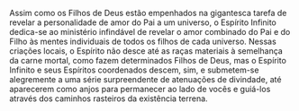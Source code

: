 ﻿Assim como os Filhos de Deus estão empenhados na gigantesca tarefa  de revelar a personalidade de amor do Pai a um universo, o Espírito Infinito dedica-se ao ministério infindável de revelar o amor combinado do Pai e do Filho às mentes individuais de todos os filhos de cada universo. Nessas criações locais, o Espírito não desce até as raças materiais à semelhança da carne mortal, como fazem determinados Filhos de Deus, mas o Espírito Infinito e seus Espíritos coordenados descem, sim, e submetem-se alegremente a uma série surpreendente de atenuações de divindade, até aparecerem como anjos para permanecer ao lado de vocês e guiá-los através dos caminhos rasteiros da existência terrena.